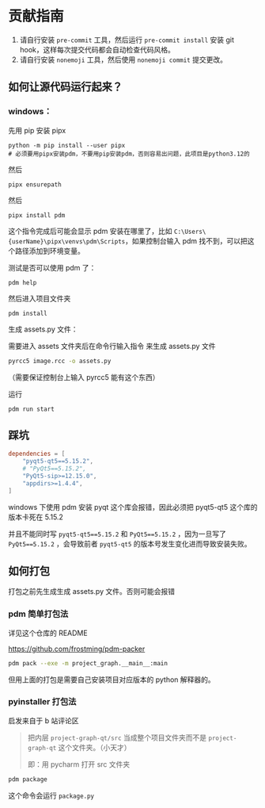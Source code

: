 # 贡献指南

1. 请自行安装 `pre-commit` 工具，然后运行 `pre-commit install` 安装 git hook，这样每次提交代码都会自动检查代码风格。
2. 请自行安装 `nonemoji` 工具，然后使用 `nonemoji commit` 提交更改。

## 如何让源代码运行起来？

### windows：

先用 pip 安装 pipx

```shell
python -m pip install --user pipx
# 必须要用pipx安装pdm，不要用pip安装pdm，否则容易出问题，此项目是python3.12的
```

然后

```
pipx ensurepath
```

然后

```
pipx install pdm
```

这个指令完成后可能会显示 pdm 安装在哪里了，比如 `C:\Users\{userName}\pipx\venvs\pdm\Scripts`，如果控制台输入 pdm 找不到，可以把这个路径添加到环境变量。

测试是否可以使用 pdm 了：

```
pdm help
```

然后进入项目文件夹

```
pdm install
```

生成 assets.py 文件：

需要进入 assets 文件夹后在命令行输入指令 来生成 assets.py 文件

```sh
pyrcc5 image.rcc -o assets.py
```

（需要保证控制台上输入 pyrcc5 能有这个东西）

运行

```
pdm run start
```

## 踩坑

```toml
dependencies = [
    "pyqt5-qt5==5.15.2",
    # "PyQt5==5.15.2",
    "PyQt5-sip>=12.15.0",
    "appdirs>=1.4.4",
]
```

windows 下使用 pdm 安装 pyqt 这个库会报错，因此必须把 pyqt5-qt5 这个库的版本卡死在 5.15.2

并且不能同时写 `pyqt5-qt5==5.15.2` 和 `PyQt5==5.15.2` ，因为一旦写了 `PyQt5==5.15.2` ，会导致前者 `pyqt5-qt5` 的版本号发生变化进而导致安装失败。

## 如何打包

打包之前先生成生成 assets.py 文件。否则可能会报错

### pdm 简单打包法

详见这个仓库的 README

https://github.com/frostming/pdm-packer

```sh
pdm pack --exe -m project_graph.__main__:main
```

但用上面的打包是需要自己安装项目对应版本的 python 解释器的。

### pyinstaller 打包法

启发来自于 b 站评论区

> 把内层 `project-graph-qt/src` 当成整个项目文件夹而不是 `project-graph-qt` 这个文件夹。（小天才）
>
> 即：用 pycharm 打开 src 文件夹

```bash
pdm package
```

这个命令会运行 `package.py`
